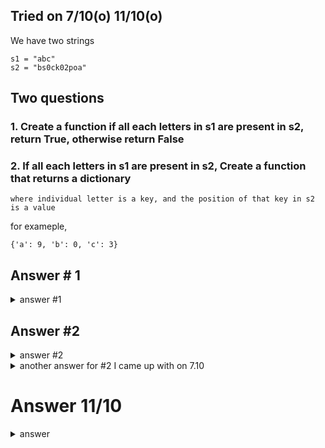 Tried on 7/10(o) 11/10(o)
----

We have two strings

```
s1 = "abc"
s2 = "bs0ck02poa"
```

## Two questions

### 1. Create a function if all each letters in s1 are present in s2, return True, otherwise return False

### 2. If all each letters in s1 are present in s2, Create a function that returns a dictionary

    where individual letter is a key, and the position of that key in s2 is a value

for exameple,
```
{'a': 9, 'b': 0, 'c': 3}
```
Answer # 1
---
<details>
  <summary>answer #1</summary>
  
  ```py
  def a(b,c):
      for each_letter in b:
          if each_letter not in c:
              return False
      return True
  ```
</details>


Answer #2
---

<details>
  <summary>answer #2</summary>
  
  ```py
  s1 = "abc"
  s2 = "bs0ck02poa"
  dic = {}
  def a(b,c):
      for each_letter in s1:
          if each_letter in s2:
              dic[each_letter] = s2.find(each_letter)

      return dic

  print(a(s1,s2))
  ```
  
</details>
  
<details>
  <summary>another answer for #2 I came up with on 7.10</summary>
  
  ```py
  def second(a,b):
      dic = {}
      for each in a:
          if each in b:
              dic.setdefault(each,b.index(each))
      return dic
  ```
</details>

# Answer 11/10
<details>
  <summary>answer</summary>
  
  ```py
  s1 = "abc"
  s2 = "bs0ck02poa"
  def aaa(first,second):
      for each in first:
          if each not in second:
              return False

      return True


  def bbb(first,second):
      if aaa(first,second) == True:
          dic = {}

          for each in first:
              dic[each] = second.find(each)

          return dic

  print(aaa(s1,s2))
  print(bbb(s1,s2))
  ```
</details>
    
